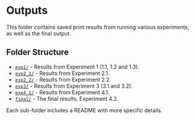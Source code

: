 # Outputs

This folder contains saved print results from running various experiments, as well as the final output.

## Folder Structure

- [`exp1/`](exp1/README.md) - Results from Experiment 1 (1.1, 1.2 and 1.3).
- [`exp2_1/`](exp2_1/README.md) - Results from Experiment 2.1.
- [`exp2_2/`](exp2_2/README.md) - Results from Experiment 2.2.
- [`exp3/`](exp3/README.md) - Results from Experiment 3 (3.1 and 3.2).
- [`exp4_1/`](exp4_1/README.md) - Results from Experiment 4.1.
- [`final/`](final/README.md) - The final results, Experiment 4.2.

Each sub-folder includes a README with more specific details.